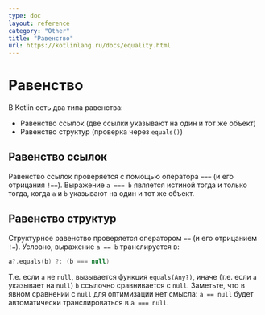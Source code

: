 ```yaml
---
type: doc
layout: reference
category: "Other"
title: "Равенство"
url: https://kotlinlang.ru/docs/equality.html
---
```


<!--# Equality-->
# Равенство

<!--In Kotlin there are two types of equality:-->
В Kotlin есть два типа равенства:

<!--* Referential equality (two references point to the same object)
* Structural equality (a check for `equals()`)-->
* Равенство ссылок (две ссылки указывают на один и тот же объект)
* Равенство структур (проверка через `equals()`)

<!--## Referential equality-->
## Равенство ссылок

<!--Referential equality is checked by the `===` operation (and its negated counterpart `!==`). `a === b` evaluates to
true if and only if `a` and `b` point to the same object.-->
Равенство ссылок проверяется с помощью оператора `===` (и его отрицания `!==`). Выражение `a === b` является истиной тогда и только тогда, когда `a` и `b` указывают на один и тот же объект.

<!--## Structural equality-->
## Равенство структур

<!--Structural equality is checked by the `==` operation (and its negated counterpart `!=`). By convention, an expression like `a == b` is translated to -->
Структурное равенство проверяется оператором `==`  (и его отрицанием `!=`). Условно, выражение `a == b` транслируется в:

```kotlin
a?.equals(b) ?: (b === null)
```

<!--I.e. if `a` is not `null`, it calls the `equals(Any?)` function, otherwise (i.e. `a` is `null`) it checks that `b` is referentially equal to `null`.

Note that there's no point in optimizing your code when comparing to `null` explicitly: `a == null` will be automatically translated to `a === null`.-->

Т.е. если `a` не `null`, вызывается функция `equals(Any?)`, иначе (т.е. если `a` указывает на `null`) `b` ссылочно сравнивается с `null`.
Заметьте, что в явном сравнении с `null` для оптимизации нет смысла: `a == null` будет автоматически транслироваться в `a === null`.

